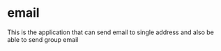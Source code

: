 # email
This is the application that can send email to single address  and also be able to send group email
